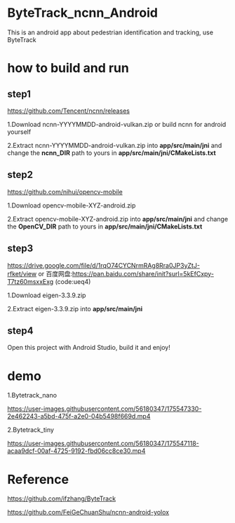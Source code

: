 # ByteTrack_ncnn_Android


This is an android app about pedestrian identification and tracking, use ByteTrack

# how to build and run
## step1
https://github.com/Tencent/ncnn/releases

1.Download ncnn-YYYYMMDD-android-vulkan.zip or build ncnn for android yourself

2.Extract ncnn-YYYYMMDD-android-vulkan.zip into **app/src/main/jni** and change the **ncnn_DIR** path to yours in **app/src/main/jni/CMakeLists.txt**

## step2
https://github.com/nihui/opencv-mobile

1.Download opencv-mobile-XYZ-android.zip

2.Extract opencv-mobile-XYZ-android.zip into **app/src/main/jni** and change the **OpenCV_DIR** path to yours in **app/src/main/jni/CMakeLists.txt**

## step3

https://drive.google.com/file/d/1rqO74CYCNrmRAg8Rra0JP3yZtJ-rfket/view or 百度网盘:https://pan.baidu.com/share/init?surl=5kEfCxpy-T7tz60msxxExg (code:ueq4)

1.Download eigen-3.3.9.zip 

2.Extract eigen-3.3.9.zip into **app/src/main/jni** 

## step4
Open this project with Android Studio, build it and enjoy!

# demo
1.Bytetrack_nano

https://user-images.githubusercontent.com/56180347/175547330-2e462243-a5bd-475f-a2e0-04b5498f669d.mp4

2.Bytetrack_tiny

https://user-images.githubusercontent.com/56180347/175547118-acaa9dcf-00af-4725-9192-fbd06cc8ce30.mp4

# Reference
https://github.com/ifzhang/ByteTrack

https://github.com/FeiGeChuanShu/ncnn-android-yolox
